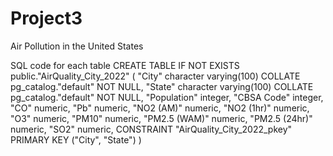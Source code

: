 # Project3
Air Pollution in the United States

SQL code for each table
CREATE TABLE IF NOT EXISTS public."AirQuality_City_2022"
(
    "City" character varying(100) COLLATE pg_catalog."default" NOT NULL,
    "State" character varying(100) COLLATE pg_catalog."default" NOT NULL,
    "Population" integer,
    "CBSA Code" integer,
    "CO" numeric,
    "Pb" numeric,
    "NO2 (AM)" numeric,
    "NO2 (1hr)" numeric,
    "O3" numeric,
    "PM10" numeric,
    "PM2.5 (WAM)" numeric,
    "PM2.5 (24hr)" numeric,
    "SO2" numeric,
    CONSTRAINT "AirQuality_City_2022_pkey" PRIMARY KEY ("City", "State")
)
